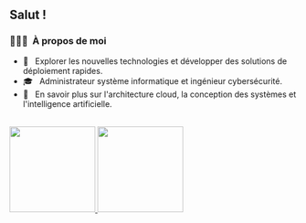 <h2>Salut !</h2>

<h3>👨🏻‍💻 &nbsp;À propos de moi</h3>

- 🤔 &nbsp; Explorer les nouvelles technologies et développer des solutions de déploiement rapides.
- 🎓 &nbsp; Administrateur système informatique et ingénieur cybersécurité.
- 🌱 &nbsp; En savoir plus sur l'architecture cloud, la conception des systèmes et l'intelligence artificielle.



<br/>

<a href="https://github.com/luucfr">
  <img height="150em" src="https://github-readme-stats.vercel.app/api?username=luucfr&theme=buefy&show_icons=true" />
  <img height="150em" src="https://github-readme-stats.vercel.app/api/top-langs/?username=luucfr&theme=buefy&layout=compact" />
</a> 
